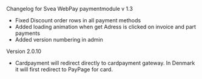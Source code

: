 Changelog for Svea WebPay paymentmodule v 1.3

*  Fixed Discount order rows in all payment methods
*  Added loading animation when get Adress is clicked on invoice and part payments
*  Added version numbering in admin

Version 2.0.10

* Cardpayment will redirect directly to cardpayment gateway. In Denmark it will first redirect to PayPage for card.